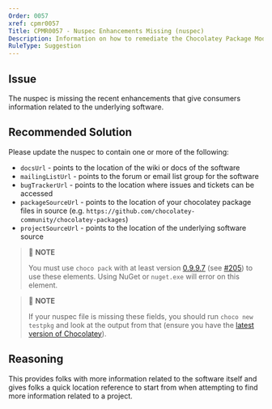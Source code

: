 ```yaml
---
Order: 0057
xref: cpmr0057
Title: CPMR0057 - Nuspec Enhancements Missing (nuspec)
Description: Information on how to remediate the Chocolatey Package Moderation Rule 0057
RuleType: Suggestion
---
```


<?! Include "../../../../../shared/package-validator-rule-suggestion.txt" /?>

## Issue

The nuspec is missing the recent enhancements that give consumers information related to the underlying software.

## Recommended Solution

Please update the nuspec to contain one or more of the following:

  * `docsUrl` - points to the location of the wiki or docs of the software
  * `mailingListUrl` - points to the forum or email list group for the software
  * `bugTrackerUrl` - points to the location where issues and tickets can be accessed
  * `packageSourceUrl` - points to the location of your chocolatey package files in source (e.g. `https://github.com/chocolatey-community/chocolatey-packages`)
  * `projectSourceUrl` - points to the location of the underlying software source

> :memo: **NOTE**
>
> You must use `choco pack` with at least version [0.9.9.7](https://docs.chocolatey.org/en-us/choco/release-notes#june-20-2015) (see [#205](https://github.com/chocolatey/choco/issues/205)) to use these elements. Using NuGet or `nuget.exe` will error on this element.

> :memo: **NOTE**
>
> If your nuspec file is missing these fields, you should run `choco new testpkg` and look at the output from that (ensure you have the [latest version of Chocolatey](https://community.chocolatey.org/packages?q=id%3Achocolatey)).

## Reasoning

This provides folks with more information related to the software itself and gives folks a quick location reference to start from when attempting to find more information related to a project.